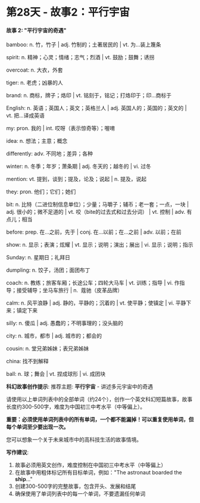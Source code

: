 # 第28天 - 故事2：平行宇宙

#### 故事 2: "平行宇宙的奇遇"

bamboo: n. 竹，竹子 | adj. 竹制的；土著居民的 | vt. 为…装上篾条

spirit: n. 精神；心灵；情绪；志气；烈酒 | vt. 鼓励；鼓舞；诱拐

overcoat: n. 大衣，外套

tiger: n. 老虎；凶暴的人

brand: n. 商标，牌子；烙印 | vt. 铭刻于，铭记；打烙印于；印…商标于

English: n. 英语；英国人；英文；英格兰人 | adj. 英国人的；英国的；英文的 | vt. 把…译成英语

my: pron. 我的 | int. 哎呀（表示惊奇等）；喔唷

idea: n. 想法；主意；概念

differently: adv. 不同地；差异；各种

winter: n. 冬季；年岁；萧条期 | adj. 冬天的；越冬的 | vi. 过冬

mention: vt. 提到，谈到；提及，论及；说起 | n. 提及，说起

they: pron. 他们；它们；她们

bit: n.  比特（二进位制信息单位）；少量；马嚼子；辅币；老一套；一点，一块 | adj. 很小的；微不足道的 | vt. 咬（bite的过去式和过去分词） | vt. 控制 | adv. 有点儿；相当

before: prep. 在…之前，先于 | conj. 在…以前；在…之前 | adv. 以前；在前

show: n. 显示；表演；炫耀 | vt. 显示；说明；演出；展出 | vi. 显示；说明；指示

Sunday: n. 星期日；礼拜日

dumpling: n. 饺子，汤团；面团布丁

coach: n. 教练；旅客车厢；长途公车；四轮大马车 | vt. 训练；指导 | vi. 作指导；接受辅导；坐马车旅行 | n.  蔻驰（皮革品牌）

calm: n. 风平浪静 | adj. 静的，平静的；沉着的 | vt. 使平静；使镇定 | vi. 平静下来；镇定下来

silly: n. 傻瓜 | adj. 愚蠢的；不明事理的；没头脑的

city: n. 城市，都市 | adj. 城市的；都会的

cousin: n. 堂兄弟姊妹；表兄弟姊妹

china: 找不到解释

ball: n. 球；舞会 | vt. 捏成球形 | vi. 成团块

**科幻故事创作提示**:
推荐主题: **平行宇宙** - 讲述多元宇宙中的奇遇

请使用以上单词列表中的全部单词（约24个），创作一个英文科幻短篇故事，故事长度约300-500字，难度为中国初三中考水平（中等偏上）。

**重要：必须使用单词列表中的所有单词，一个都不能漏掉！可以重复使用单词，但每个单词至少要出现一次。**

您可以想象一个关于未来城市中的高科技生活的故事情境。

**写作建议**: 
1. 故事必须用英文创作，难度控制在中国初三中考水平（中等偏上）
2. 在故事中用粗体标记所有目标单词，例如："The astronaut boarded the **ship**..."
3. 创建300-500字的完整故事，包含开头、发展和结尾
4. 确保使用了单词列表中的每一个单词，不要遗漏任何单词
